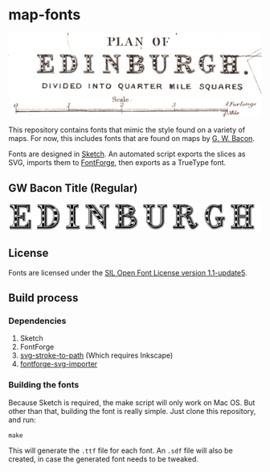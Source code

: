 # map-fonts

![The original font that this repo is based on.](source.png)

This repository contains fonts that mimic the style found on a variety of maps.
For now, this includes fonts that are found on maps by [G. W. Bacon].

Fonts are designed in [Sketch]. An automated script exports the slices as SVG,
imports them to [FontForge], then exports as a TrueType font.

[G. W. Bacon]: https://en.wikipedia.org/wiki/George_Washington_Bacon
[Sketch]: https://www.sketch.com
[FontForge]: https://fontforge.github.io

## GW Bacon Title (Regular)

![A preview of "GW Bacon Title Regular"](gw-bacon-title.png)

## License

Fonts are licensed under the [SIL Open Font License version 1.1-update5][OFL].

[OFL]: https://scripts.sil.org/cms/scripts/page.php?item_id=OFL-FAQ_web

## Build process

### Dependencies

1. Sketch
2. FontForge
2. [svg-stroke-to-path] (Which requires Inkscape)
3. [fontforge-svg-importer][svg-importer]

[svg-importer]: https://github.com/leifgehrmann/fontforge-svg-importer
[svg-stroke-to-path]: https://github.com/leifgehrmann/svg-stroke-to-path

### Building the fonts

Because Sketch is required, the make script will only work on Mac OS.
But other than that, building the font is really simple.
Just clone this repository, and run:

```
make
```

This will generate the `.ttf` file for each font. An `.sdf` file will also be
created, in case the generated font needs to be tweaked.

